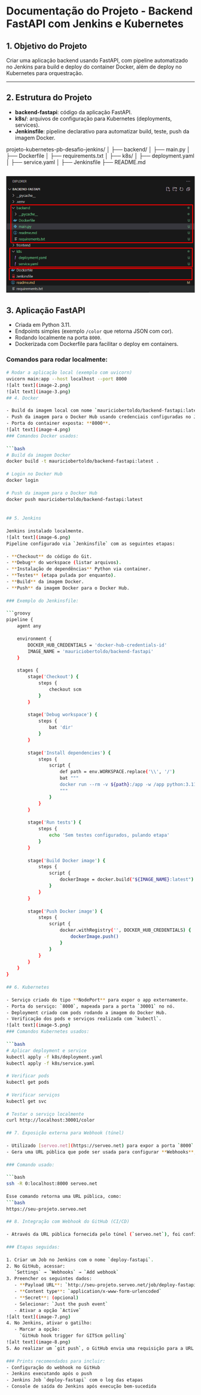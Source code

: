 # Documentação do Projeto - Backend FastAPI com Jenkins e Kubernetes

## 1. Objetivo do Projeto
Criar uma aplicação backend usando FastAPI, com pipeline automatizado no Jenkins para build e deploy do container Docker, além de deploy no Kubernetes para orquestração.

---

## 2. Estrutura do Projeto
- **backend-fastapi**: código da aplicação FastAPI.
- **k8s/**: arquivos de configuração para Kubernetes (deployments, services).
- **Jenkinsfile**: pipeline declarativo para automatizar build, teste, push da imagem Docker.

projeto-kubernetes-pb-desafio-jenkins/
│
├── backend/
│   ├── main.py
│   ├── Dockerfile
│   ├── requirements.txt
│
├── k8s/
│   ├── deployment.yaml
│   ├── service.yaml
│
├── Jenkinsfile
├── README.md

![alt text](image.png)
---

## 3. Aplicação FastAPI
- Criada em Python 3.11.
- Endpoints simples (exemplo `/color` que retorna JSON com cor).
- Rodando localmente na porta `8000`.
- Dockerizada com Dockerfile para facilitar o deploy em containers.

### Comandos para rodar localmente:
```bash
# Rodar a aplicação local (exemplo com uvicorn)
uvicorn main:app --host localhost --port 8000
![alt text](image-2.png)
![alt text](image-3.png)
## 4. Docker

- Build da imagem local com nome `mauriciobertoldo/backend-fastapi:latest`.
- Push da imagem para o Docker Hub usando credenciais configuradas no Jenkins.
- Porta do container exposta: **8000**.
![alt text](image-4.png)
### Comandos Docker usados:

```bash
# Build da imagem Docker
docker build -t mauriciobertoldo/backend-fastapi:latest .

# Login no Docker Hub
docker login

# Push da imagem para o Docker Hub
docker push mauriciobertoldo/backend-fastapi:latest


## 5. Jenkins

Jenkins instalado localmente.
![alt text](image-6.png)
Pipeline configurado via `Jenkinsfile` com as seguintes etapas:

- **Checkout** do código do Git.
- **Debug** do workspace (listar arquivos).
- **Instalação de dependências** Python via container.
- **Testes** (etapa pulada por enquanto).
- **Build** da imagem Docker.
- **Push** da imagem Docker para o Docker Hub.

### Exemplo do Jenkinsfile:

```groovy
pipeline {
    agent any

    environment {
        DOCKER_HUB_CREDENTIALS = 'docker-hub-credentials-id'
        IMAGE_NAME = 'mauriciobertoldo/backend-fastapi'
    }

    stages {
        stage('Checkout') {
            steps {
                checkout scm
            }
        }

        stage('Debug workspace') {
            steps {
                bat 'dir'
            }
        }

        stage('Install dependencies') {
            steps {
                script {
                    def path = env.WORKSPACE.replace('\\', '/')
                    bat """
                    docker run --rm -v ${path}:/app -w /app python:3.11-slim pip install -r requirements.txt
                    """
                }
            }
        }

        stage('Run tests') {
            steps {
                echo 'Sem testes configurados, pulando etapa'
            }
        }

        stage('Build Docker image') {
            steps {
                script {
                    dockerImage = docker.build("${IMAGE_NAME}:latest")
                }
            }
        }

        stage('Push Docker image') {
            steps {
                script {
                    docker.withRegistry('', DOCKER_HUB_CREDENTIALS) {
                        dockerImage.push()
                    }
                }
            }
        }
    }
}

## 6. Kubernetes

- Serviço criado do tipo **NodePort** para expor o app externamente.
- Porta do serviço: `8000`, mapeada para a porta `30001` no nó.
- Deployment criado com pods rodando a imagem do Docker Hub.
- Verificação dos pods e serviços realizada com `kubectl`.
![alt text](image-5.png)
### Comandos Kubernetes usados:

```bash
# Aplicar deployment e service
kubectl apply -f k8s/deployment.yaml
kubectl apply -f k8s/service.yaml

# Verificar pods
kubectl get pods

# Verificar serviços
kubectl get svc

# Testar o serviço localmente
curl http://localhost:30001/color

## 7. Exposição externa para Webhook (túnel)

- Utilizado [serveo.net](https://serveo.net) para expor a porta `8000` localmente para a internet.
- Gera uma URL pública que pode ser usada para configurar **Webhooks**, como no GitHub.

### Comando usado:

```bash
ssh -R 0:localhost:8000 serveo.net

Esse comando retorna uma URL pública, como:
```bash
https://seu-projeto.serveo.net

## 8. Integração com Webhook do GitHub (CI/CD)

- Através da URL pública fornecida pelo túnel (`serveo.net`), foi configurado um **Webhook** no GitHub para notificar o Jenkins a cada push no repositório.

### Etapas seguidas:

1. Criar um Job no Jenkins com o nome `deploy-fastapi`.
2. No GitHub, acessar:
   `Settings` → `Webhooks` → `Add webhook`
3. Preencher os seguintes dados:
   - **Payload URL**: `http://seu-projeto.serveo.net/job/deploy-fastapi/build?token=seu-token`
   - **Content type**: `application/x-www-form-urlencoded`
   - **Secret**: (opcional)
   - Selecionar: `Just the push event`
   - Ativar a opção `Active`
![alt text](image-7.png)
4. No Jenkins, ativar o gatilho:
   - Marcar a opção:  
     `GitHub hook trigger for GITScm polling`
![alt text](image-8.png)
5. Ao realizar um `git push`, o GitHub envia uma requisição para a URL pública e o Jenkins inicia automaticamente a pipeline.

### Prints recomendados para incluir:
- Configuração do webhook no GitHub
- Jenkins executando após o push
- Jenkins Job `deploy-fastapi` com o log das etapas
- Console de saída do Jenkins após execução bem-sucedida
